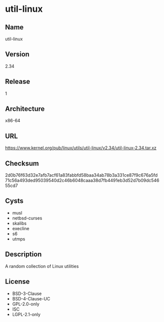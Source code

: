 # util-linux

## Name
util-linux

## Version
2.34

## Release
1

## Architecture
x86-64

## URL
https://www.kernel.org/pub/linux/utils/util-linux/v2.34/util-linux-2.34.tar.xz

## Checksum
2d0b76f63d32e7afb7acf61a83fabbfd58baa34ab78b3a331ce87f9c676a5fd71c56a493ded95039540d2c46b6048caaa38d7fb4491eb3d52d7b09dc54655cd7

## Cysts
* musl
* netbsd-curses
* skalibs
* execline
* s6
* utmps

## Description
A random collection of Linux utilities

## License
* BSD-3-Clause
* BSD-4-Clause-UC
* GPL-2.0-only
* ISC
* LGPL-2.1-only
